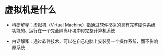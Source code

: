 # 虚拟机是什么

* 科研解释：虚拟机（Virtual Machine）指通过软件模拟的具有完整硬件系统功能的、运行在一个完全隔离环境中的完整计算机系统

* 白话解释：通过软件技术，可以在自己电脑上安装另一个操作系统，而不影响原系统
